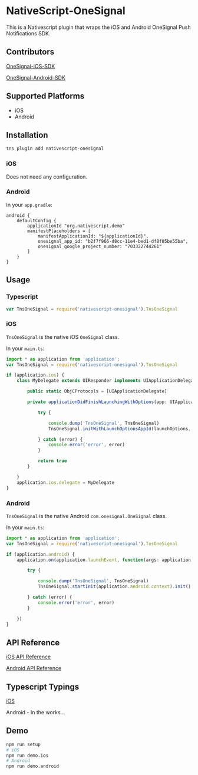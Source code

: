 # NativeScript-OneSignal
This is a Nativescript plugin that wraps the iOS and Android OneSignal Push Notifications SDK.

## Contributors

[OneSignal-iOS-SDK](https://github.com/OneSignal/OneSignal-iOS-SDK)

[OneSignal-Android-SDK](https://github.com/OneSignal/OneSignal-Android-SDK)

## Supported Platforms
- iOS
- Android

## Installation
```bash
tns plugin add nativescript-onesignal
```

### iOS

Does not need any configuration.

### Android

In your `app.gradle`:

```
android {
	defaultConfig {
		applicationId "org.nativescript.demo"
		manifestPlaceholders = [
			manifestApplicationId: "${applicationId}",
			onesignal_app_id: "b2f7f966-d8cc-11e4-bed1-df8f05be55ba",
			onesignal_google_project_number: "703322744261"
		]
	}
}
```

## Usage
### Typescript

```typescript
var TnsOneSignal = require('nativescript-onesignal').TnsOneSignal
```

### iOS

`TnsOneSignal` is the native iOS `OneSignal` class.

In your `main.ts`:

```typescript
import * as application from 'application';
var TnsOneSignal = require('nativescript-onesignal').TnsOneSignal

if (application.ios) {
	class MyDelegate extends UIResponder implements UIApplicationDelegate {

		public static ObjCProtocols = [UIApplicationDelegate]

		private applicationDidFinishLaunchingWithOptions(app: UIApplication, launchOptions: NSDictionary): boolean {

			try {

				console.dump('TnsOneSignal', TnsOneSignal)
				TnsOneSignal.initWithLaunchOptionsAppId(launchOptions, 'b2f7f966-d8cc-11e4-bed1-df8f05be55ba')

			} catch (error) {
				console.error('error', error)
			}

			return true
		}

	}
	application.ios.delegate = MyDelegate
}
```

### Android

`TnsOneSignal` is the native Android `com.onesignal.OneSignal` class.

In your `main.ts`:

```typescript
import * as application from 'application';
var TnsOneSignal = require('nativescript-onesignal').TnsOneSignal

if (application.android) {
	application.on(application.launchEvent, function(args: application.ApplicationEventData) {

		try {

			console.dump('TnsOneSignal', TnsOneSignal)
			TnsOneSignal.startInit(application.android.context).init()

		} catch (error) {
			console.error('error', error)
		}

	})
}
```

## API Reference
[iOS API Reference](https://documentation.onesignal.com/docs/ios-sdk-api)

[Android API Reference](https://documentation.onesignal.com/docs/android-sdk-api)

## Typescript Typings

[iOS](https://github.com/roblav96/nativescript-onesignal/blob/master/typings/OneSignal.ios.d.ts)

Android - In the works...

## Demo
```bash
npm run setup
# iOS
npm run demo.ios
# Android
npm run demo.android
```











